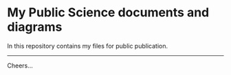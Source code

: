 # My Public Science documents and diagrams

In this repository contains my files for public publication.

--------------------------------------------------------------------------------
Cheers...
